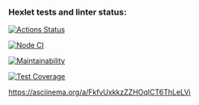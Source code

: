### Hexlet tests and linter status:
[![Actions Status](https://github.com/irina-vadimovna/frontend-project-46/actions/workflows/hexlet-check.yml/badge.svg)](https://github.com/irina-vadimovna/frontend-project-46/actions)

[![Node CI](https://github.com/irina-vadimovna/frontend-project-46/actions/workflows/nodejs.yaml/badge.svg)](https://github.com/irina-vadimovna/frontend-project-46/actions)

[![Maintainability](https://api.codeclimate.com/v1/badges/8e1a26ebdef2e56d505c/maintainability)](https://codeclimate.com/github/irina-vadimovna/frontend-project-46/maintainability)

[![Test Coverage](https://api.codeclimate.com/v1/badges/8e1a26ebdef2e56d505c/test_coverage)](https://codeclimate.com/github/irina-vadimovna/frontend-project-46/test_coverage)

https://asciinema.org/a/FkfvUxkkzZZHOqICT6ThLeLVi

